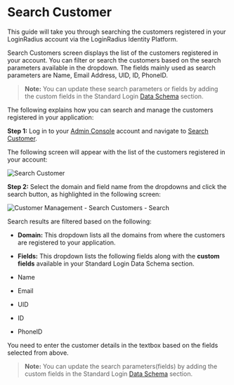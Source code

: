 # Search Customer

This guide will take you through searching the customers registered in your LoginRadius account via the LoginRadius Identity Platform.

Search Customers screen displays the list of the customers registered in your account. You can filter or search the customers based on the search parameters available in the dropdown. The fields mainly used as search parameters are Name, Email Address, UID, ID, PhoneID.

> **Note:** You can update these search parameters or fields by adding the custom fields in the Standard Login [Data Schema](https://www.loginradius.com/docs/authentication/quick-start/standard-login/) section.

The following explains how you can search and manage the customers registered in your application:

**Step 1:** Log in to your [Admin Console](https://adminconsole.loginradius.com/) account and navigate to [Search Customer](https://adminconsole.loginradius.com/profile-management/customer-management/search-customers).

The following screen will appear with the list of the customers registered in your account:

![Search Customer](https://apidocs.lrcontent.com/images/Customer-Management---Search-Customers_10097628204cc8c7137.44155183.png "Search Customer")

**Step 2:** Select the domain and field name from the dropdowns and click the search button, as highlighted in the following screen:

![Customer Management - Search Customers - Search](https://apidocs.lrcontent.com/images/Customer-Management---Search-Customers---Search_30182628206679033d4.29904763.png "Customer Management - Search Customers - Search")

Search results are filtered based on the following:

- **Domain:** This dropdown lists all the domains from where the customers are registered to your application.

- **Fields:** This dropdown lists the following fields along with the **custom fields** available in your Standard Login Data Schema section.
- Name
- Email
- UID
- ID
- PhoneID

You need to enter the customer details in the textbox based on the fields selected from above.

> **Note:** You can update the search parameters(fields) by adding the custom fields in the Standard Login [Data Schema](https://www.loginradius.com/docs/authentication/quick-start/standard-login/) section.
